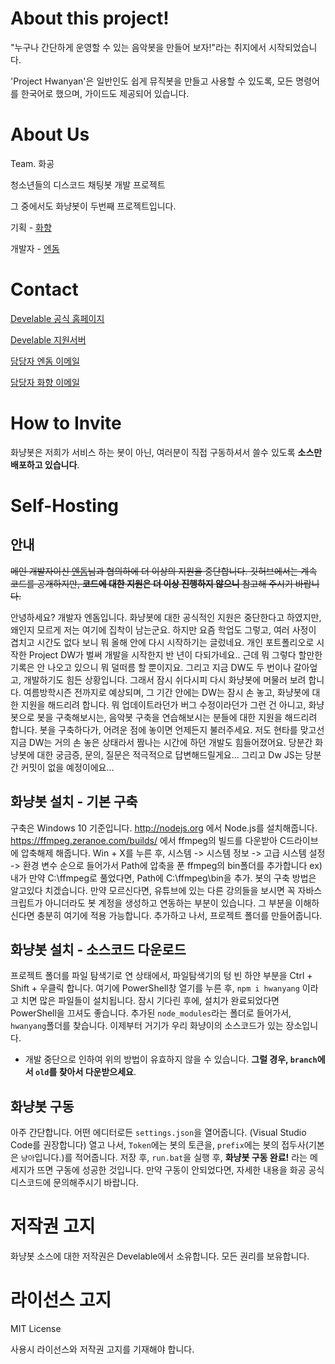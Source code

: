 # About this project!

"누구나 간단하게 운영할 수 있는 음악봇을 만들어 보자!"라는 취지에서 시작되었습니다.

'Project Hwanyan'은 일반인도 쉽게 뮤직봇을 만들고 사용할 수 있도록, 모든 명령어를 한국어로 했으며, 가이드도 제공되어 있습니다.

# About Us

Team. 화공

청소년들의 디스코드 채팅봇 개발 프로젝트

그 중에서도 화냥봇이 두번째 프로젝트입니다.

기획 - [화향](https://hwahyang.space)

개발자 - [엔돔](http://endom.kro.kr)

# Contact

[Develable 공식 홈페이지](https://develable.xyz)

[Develable 지원서버](https://invite.gg/Develable)

[담당자 엔돔 이메일](mailto:dyyeom1@naver.com)

[담당자 화향 이메일](mailto:hwahyang1223@gmail.com)

# How to Invite

화냥봇은 저희가 서비스 하는 봇이 아닌, 여러분이 직접 구동하셔서 쓸수 있도록 **소스만 배포하고 있습니다**.

# Self-Hosting

## 안내

~~메인 개발자이신 [엔돔](http://endom.kro.kr)님과 협의하에 더 이상의 지원을 중단합니다.
깃허브에서는 계속 코드를 공개하지만, **코드에 대한 지원은 더 이상 진행하지 않으니** 참고해 주시기 바랍니다.~~

안녕하세요? 개발자 엔돔입니다. 화냥봇에 대한 공식적인 지원은 중단한다고 하였지만, 왜인지 모르게 저는 여기에 집착이 남는군요.
하지만 요즘 학업도 그렇고, 여러 사정이 겹치고 시간도 없다 보니 뭐 올해 안에 다시 시작하기는 글렀네요.
개인 포트폴리오로 시작한 Project DW가 벌써 개발을 시작한지 반 년이 다되가네요..
근데 뭐 그렇다 할만한 기록은 안 나오고 있으니 뭐 덜떠름 할 뿐이지요.
그리고 지금 DW도 두 번이나 갈아엎고, 개발하기도 힘든 상황입니다. 그래서 잠시 쉬다시피 다시 화냥봇에 머물러 보려 합니다.
여름방학시즌 전까지로 예상되며, 그 기간 안에는 DW는 잠시 손 놓고, 화냥봇에 대한 지원을 해드리려 합니다.
뭐 업데이트라던가 버그 수정이라던가 그런 건 아니고, 화냥봇으로 봇을 구축해보시는, 음악봇 구축을 연습해보시는 분들에 대한 지원을 해드리려 합니다.
봇을 구축하다가, 어려운 점에 놓이면 언제든지 불러주세요. 저도 현타를 맞고선 지금 DW는 거의 손 놓은 상태라서 짬나는 시간에 하던 개발도 힘들어졌어요.
당분간 화냥봇에 대한 궁금증, 문의, 질문은 적극적으로 답변해드릴게요...
그리고 Dw JS는 당분간 커밋이 없을 예정이에요...

## 화냥봇 설치 - 기본 구축

구축은 Windows 10 기준입니다.
http://nodejs.org 에서 Node.js를 설치해줍니다.
https://ffmpeg.zeranoe.com/builds/ 에서 ffmpeg의 빌드를 다운받아 C드라이브에 압축해제 해줍니다.
Win + X를 누른 후, 시스템 -> 시스템 정보 -> 고급 시스템 설정 -> 환경 변수 순으로 들어가서
Path에 압축을 푼 ffmpeg의 bin폴더를 추가합니다
ex) 내가 만약 C:\ffmpeg로 풀었다면, Path에 C:\ffmpeg\bin을 추가.
봇의 구축 방법은 알고있다 치겠습니다. 
만약 모르신다면, 유튜브에 있는 다른 강의들을 보시면 꼭 자바스크립트가 아니더라도 봇 계정을 생성하고 연동하는 부분이 있습니다.
그 부분을 이해하신다면 충분히 여기에 적용 가능합니다.
추가하고 나서, 프로젝트 폴더를 만들어줍니다.

## 화냥봇 설치 - 소스코드 다운로드

프로젝트 폴더를 파일 탐색기로 연 상태에서, 파일탐색기의 텅 빈 하얀 부분을 Ctrl + Shift + 우클릭 합니다.
여기에 PowerShell창 열기를 누른 후, `npm i hwanyang` 이라고 치면 많은 파일들이 설치됩니다.
잠시 기다린 후에, 설치가 완료되었다면 PowerShell을 끄셔도 좋습니다.
추가된 `node_modules`라는 폴더로 들어가서, `hwanyang`폴더를 찾습니다.
이제부터 거기가 우리 화냥이의 소스코드가 있는 장소입니다.

- 개발 중단으로 인하여 위의 방법이 유효하지 않을 수 있습니다. **그럴 경우, `branch`에서 `old`를 찾아서 다운받으세요**.

## 화냥봇 구동

아주 간단합니다. 어떤 에디터로든 `settings.json`을 열어줍니다. (Visual Studio Code를 권장합니다)
열고 나서, `Token`에는 봇의 토큰을, `prefix`에는 봇의 접두사(기본은 `냥아`입니다.)를 적어줍니다.
저장 후, `run.bat`을 실행 후, **화냥봇 구동 완료!** 라는 메세지가 뜨면 구동에 성공한 것입니다.
만약 구동이 안되었다면, 자세한 내용을 화공 공식 디스코드에 문의해주시기 바랍니다.

# 저작권 고지

화냥봇 소스에 대한 저작권은 Develable에서 소유합니다. 모든 권리를 보유합니다.

# 라이선스 고지

MIT License

사용시 라이선스와 저작권 고지를 기재해야 합니다.
